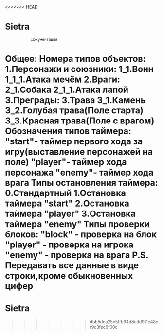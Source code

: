 <<<<<<< HEAD
# Sietra
				Документация
Общее:
    Номера типов объектов:
		1.Персонажи и союзники:
			1_1.Воин
				1_1_1.Атака мечём
		2.Враги:
			2_1.Собака
				2_1_1.Атака лапой
		3.Преграды:
			3.Трава
			3_1.Камень
			3_2.Голубая трава(Поле старта)
			3_3.Красная трава(Поле с врагом)
	Обозначения типов таймера:
		"start"- таймер первого хода за игру(выставление персонажей на поле)
		"player"- таймер хода персонажа
		"enemy"- таймер хода врага
	Типы остановления таймера:
		0.Стандартный
		1.Остановка таймера "start"
		2.Остановка таймера "player"
		3.Остановка таймера "enemy"
	Типы проверки блоков:
		"block" - проверка на блок
		"player" - проверка на игрока
		"enemy" - проверка на врага
P.S. Передавать все данные в виде строки,кроме обыкновенных цифер
=======
# Sietra
>>>>>>> dbb5dea25e5ffb94d8cdd911e48ef9c3fec6f00c
